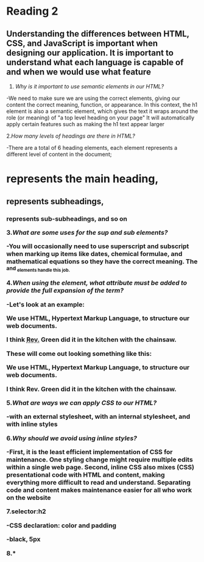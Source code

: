 # Reading 2 #

## Understanding the differences between HTML, CSS, and JavaScript is important when designing our application. It is important to understand what each language is capable of and when we would use what feature ##

1. *Why is it important to use semantic elements in our HTML?*

-We need to make sure we are using the correct elements, giving our content the correct meaning, function, or appearance. In this context, the h1 element is also a semantic element, which gives the text it wraps around the role (or meaning) of "a top level heading on your page" It will automatically apply certain features such as making the h1 text appear larger

2.*How many levels of headings are there in HTML?*

-There are a total of 6 heading elements, each element represents a different level of content in the document; <h1> represents the main heading, <h2> represents subheadings, <h3> represents sub-subheadings, and so on

3.*What are some uses for the sup and sub elements?*

-You will occasionally need to use superscript and subscript when marking up items like dates, chemical formulae, and mathematical equations so they have the correct meaning. The <sup> and <sub> elements handle this job. 

4.*When using the <abbr> element, what attribute must be added to provide the full expansion of the term?*

-Let's look at an example:

<p>We use <abbr>HTML</abbr>, Hypertext Markup Language, to structure our web documents.</p>

<p>I think <abbr title="Reverend">Rev.</abbr> Green did it in the kitchen with the chainsaw.</p>

These will come out looking something like this:

We use HTML, Hypertext Markup Language, to structure our web documents.

I think Rev. Green did it in the kitchen with the chainsaw.

5.*What are ways we can apply CSS to our HTML?*

-with an external stylesheet, with an internal stylesheet, and with inline styles

6.*Why should we avoid using inline styles?*

-First, it is the least efficient implementation of CSS for maintenance. One styling change might require multiple edits within a single web page. Second, inline CSS also mixes (CSS) presentational code with HTML and content, making everything more difficult to read and understand. Separating code and content makes maintenance easier for all who work on the website

7.selector:h2

-CSS declaration: color and padding

-black, 5px

8.*
